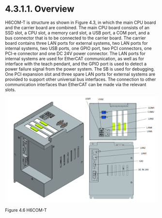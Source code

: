 ﻿# 4.3.1.1. Overview

H6COM-T is structure as shown in Figure 4.3, in which the main CPU board and the carrier board are combined. The main CPU board consists of an SSD slot, a CPU slot, a memory card slot, a USB port, a COM port, and a bus connector that is to be connected to the carrier board. The carrier board contains three LAN ports for external systems, two LAN ports for internal systems, two USB ports, one GPIO port, two PCI connectors, one PCI-e connector and one DC 24V power connector. The LAN ports for internal systems are used for EtherCAT communication, as well as for interface with the teach pendant, and the GPIO port is used to detect a power failure signal from the power system. The SB is used for debugging. One PCI expansion slot and three spare LAN ports for external systems are provided to support other universal bus interfaces. The connection to other communication interfaces than EtherCAT can be made via the relevant slots.

![](../../../_assets/그림_4.23_H6COM-T.png  )

Figure 4.6 H6COM-T
